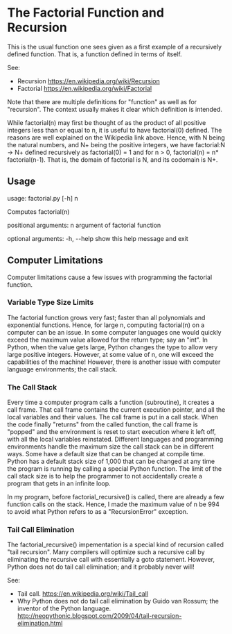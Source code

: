 <h1>The Factorial Function and Recursion</h1>
This is the usual function one sees given as a first example of a recursively defined function. That is, a function defined in terms of itself.

See:
* Recursion
https://en.wikipedia.org/wiki/Recursion
* Factorial
https://en.wikipedia.org/wiki/Factorial

Note that there are multiple definitions for "function" as well as for "recursion". The context usually makes it clear which definition is intended.

While factorial(n) may first be thought of as the product of all positive integers less than or equal to n, it is useful to have factorial(0) defined. The reasons are well explained on the Wikipedia link above. Hence, with N being the natural numbers, and N+ being the positive integers, we have factorial:N -> N+ defined recursively as
factorial(0) = 1 and for n > 0, factorial(n) = n* factorial(n-1). That is, the domain of factorial is N, and its codomain is N+.

<h2>Usage</h2

> usage: factorial.py [-h] n
> 
> Computes factorial(n)
> 
> positional arguments:
>   n           argument of factorial function
> 
> optional arguments:
>   -h, --help  show this help message and exit


<h2>Computer Limitations</h2>
Computer limitations cause a few issues with programming the factorial function.

<h3>Variable Type Size Limits</h3>
The factorial function grows very fast; faster than all polynomials and exponential functions. Hence, for large n, computing factorial(n) on a computer can be an issue. In some computer languages one would quickly exceed the maximum value allowed for the return type; say an "int". In Python, when the value gets large, Python changes the type to allow very large positive integers. However, at some value of n, one will exceed the capabilities of the machine! However, there is another issue with computer language environments; the call stack.

<h3>The Call Stack</h3>
Every time a computer program calls a function (subroutine), it creates a call frame. That call frame contains the current execution pointer, and all the local variables and their values. The call frame is put in a call stack. When the code finally "returns" from the called function, the call frame is "popped" and the environment is reset to start execution where it left off, with all the local variables reinstated.
Different languages and programming environments handle the maximum size the call stack can be in different ways. Some have a default size that can be changed at compile time. Python has a default stack size of 1,000 that can be changed at any time the program is running by calling a special Python function. The limit of the call stack size is to help the programmer to not accidentally create a program that gets in an infinite loop.

In my program, before factorial_recursive() is called, there are already a few function calls on the stack. Hence, I made the maximum value of n be 994 to avoid what Python refers to as a "RecursionError" exception.

<h3>Tail Call Elimination</h3>
The factorial_recursive() impementation is a special kind of recursion called "tail recursion". Many compilers will optimize such a recursive call by eliminating the recursive call with essentially a goto statement. However, Python does not do tail call elimination; and it probably never will!

See:
* Tail call.
https://en.wikipedia.org/wiki/Tail_call
* Why Python does not do tail call elimination by Guido van Rossum; the inventor of the Python language.
http://neopythonic.blogspot.com/2009/04/tail-recursion-elimination.html

